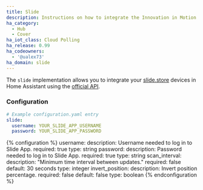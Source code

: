 ```yaml
---
title: Slide
description: Instructions on how to integrate the Innovation in Motion Slide covers with Home Assistant.
ha_category:
  - Hub
  - Cover
ha_iot_class: Cloud Polling
ha_release: 0.99
ha_codeowners:
  - '@ualex73'
ha_domain: slide
---
```


The `slide` implementation allows you to integrate your [slide.store](https://slide.store/) devices in Home Assistant using the [official API](https://documenter.getpostman.com/view/6223391/S1Lu2pSf?version=latest).

### Configuration

```yaml
# Example configuration.yaml entry
slide:
  username: YOUR_SLIDE_APP_USERNAME
  password: YOUR_SLIDE_APP_PASSWORD
```

{% configuration %}
username:
  description: Username needed to log in to Slide App.
  required: true
  type: string
password:
  description: Password needed to log in to Slide App.
  required: true
  type: string
scan_interval:
  description: "Minimum time interval between updates."
  required: false
  default: 30 seconds
  type: integer
invert_position:
  description: Invert position percentage.
  required: false
  default: false
  type: boolean
{% endconfiguration %}

